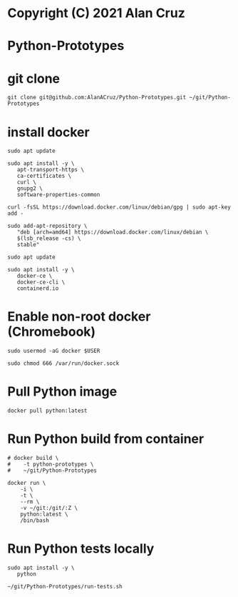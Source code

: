 # Copyright (C) 2021 Alan Cruz
# Python-Prototypes

# git clone
```
git clone git@github.com:AlanACruz/Python-Prototypes.git ~/git/Python-Prototypes
```

# install docker
```
sudo apt update

sudo apt install -y \
   apt-transport-https \
   ca-certificates \
   curl \
   gnupg2 \
   software-properties-common

curl -fsSL https://download.docker.com/linux/debian/gpg | sudo apt-key add -

sudo add-apt-repository \
   "deb [arch=amd64] https://download.docker.com/linux/debian \
   $(lsb_release -cs) \
   stable"
   
sudo apt update

sudo apt install -y \
   docker-ce \
   docker-ce-cli \
   containerd.io
```

# Enable non-root docker (Chromebook)
```
sudo usermod -aG docker $USER

sudo chmod 666 /var/run/docker.sock
```

# Pull Python image
```
docker pull python:latest
```

# Run Python build from container
```
# docker build \
#    -t python-prototypes \
#    ~/git/Python-Prototypes

docker run \
    -i \
    -t \
    --rm \
    -v ~/git:/git/:Z \
    python:latest \
    /bin/bash
```

# Run Python tests locally
```
sudo apt install -y \
   python

~/git/Python-Prototypes/run-tests.sh
```

